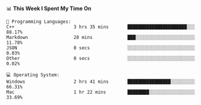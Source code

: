 
<!--START_SECTION:waka-->
📊 **This Week I Spent My Time On** 

```text
💬 Programming Languages: 
C++                      3 hrs 35 mins       ██████████████████████░░░   88.17% 
Markdown                 28 mins             ███░░░░░░░░░░░░░░░░░░░░░░   11.78% 
JSON                     0 secs              ░░░░░░░░░░░░░░░░░░░░░░░░░   0.03% 
Other                    0 secs              ░░░░░░░░░░░░░░░░░░░░░░░░░   0.02%

💻 Operating System: 
Windows                  2 hrs 41 mins       ████████████████░░░░░░░░░   66.31% 
Mac                      1 hr 22 mins        ████████░░░░░░░░░░░░░░░░░   33.69%

```


<!--END_SECTION:waka-->
